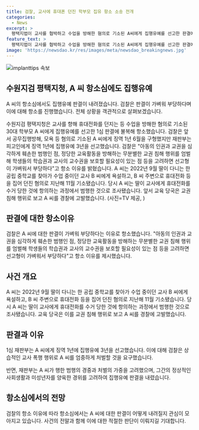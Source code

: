 ```yaml
---
title: 검찰, 교사에 휴대폰 던진 학부모 집유 항소 소송 전개
categories:
  - News
excerpt: >
  평택지법이 교사를 협박하고 수업을 방해한 혐의로 기소된 A씨에게 집행유예를 선고한 판결에 대해 검찰이 항소했습니다. A씨는 교사에게 욕설을 pro한 뒤 휴대전화를 던진 혐의로 기소됐으며, 1심에서는 징역 1년에 집행유예 3년을 선고받았습니다. 검찰은 이에 불복하며 "교사와 학생의 학습권을 보호하기 위해 가벼운 형량은 부당하다"고 주장했습니다.
feature_text: >
  평택지법이 교사를 협박하고 수업을 방해한 혐의로 기소된 A씨에게 집행유예를 선고한 판결에 대해 검찰이 항소했습니다. A씨는 교사에게 욕설을 pro한 뒤 휴대전화를 던진 혐의로 기소됐으며, 1심에서는 징역 1년에 집행유예 3년을 선고받았습니다. 검찰은 이에 불복하며 "교사와 학생의 학습권을 보호하기 위해 가벼운 형량은 부당하다"고 주장했습니다.
image: 'https://newsdao.kr/res/images/meta/newsdao_breakingnews.jpg'
---
```


<p><img src="https://newsdao.kr/res/images/meta/newsdao_breakingnews.jpg" alt="implanttips 속보" /></p>

<h2 data-ke-size="size26">수원지검 평택지청, A 씨 항소심에도 집행유예</h2>

<p>A 씨의 항소심에서도 집행유예 판결이 내려졌습니다. 검찰은 판결이 가벼워 부당하다며 이에 대해 항소를 진행했습니다. 전체 상황을 객관적으로 살펴보겠습니다.</p>

<p data-ke-size="size16">수원지검 평택지청은 교사를 향해 휴대전화를 던지는 등 수업을 방해한 혐의로 기소된 30대 학부모 A 씨에게 집행유예를 선고한 1심 판결에 불복해 항소했습니다. 검찰은 앞서 공무집행방해, 모욕 등 혐의로 기소된 A 씨에게 징역 1년 6월을 구형했지만 재판부는 피고인에게 징역 1년에 집행유예 3년을 선고했습니다. 검찰은 "아동의 인권과 교권을 심각하게 훼손한 범행인 점, 정당한 교육활동을 방해하는 무분별한 교권 침해 행위를 엄벌해 학생들의 학습권과 교사의 교수권을 보호할 필요성이 있는 점 등을 고려하면 선고형이 가벼워서 부당하다"고 항소 이유를 밝혔습니다. A 씨는 2022년 9월 딸이 다니는 한 공립 중학교를 찾아가 수업 중이던 교사 B 씨에게 욕설하고, B 씨 주변으로 휴대전화 등을 집어 던진 혐의로 지난해 11월 기소됐습니다. 당시 A 씨는 딸이 교사에게 휴대전화를 수거 당한 것에 항의하는 과정에서 범행한 것으로 조사됐습니다. 앞서 교육 당국은 교권 침해 행위로 보고 A 씨를 경찰에 고발했습니다. (사진=TV 제공, )</p>

<h2 data-ke-size="size24">판결에 대한 항소이유</h2>

<p data-ke-size="size16">검찰은 A 씨에 대한 판결이 가벼워 부당하다는 이유로 항소했습니다. "아동의 인권과 교권을 심각하게 훼손한 범행인 점, 정당한 교육활동을 방해하는 무분별한 교권 침해 행위를 엄벌해 학생들의 학습권과 교사의 교수권을 보호할 필요성이 있는 점 등을 고려하면 선고형이 가벼워서 부당하다"고 항소 이유를 제시했습니다.</p>

<h2 data-ke-size="size24">사건 개요</h2>

<p data-ke-size="size16">A 씨는 2022년 9월 딸이 다니는 한 공립 중학교를 찾아가 수업 중이던 교사 B 씨에게 욕설하고, B 씨 주변으로 휴대전화 등을 집어 던진 혐의로 지난해 11월 기소됐습니다. 당시 A 씨는 딸이 교사에게 휴대전화를 수거 당한 것에 항의하는 과정에서 범행한 것으로 조사됐습니다. 교육 당국은 이를 교권 침해 행위로 보고 A 씨를 경찰에 고발했습니다.</p>

<h2 data-ke-size="size24">판결과 이유</h2>

<p data-ke-size="size16">1심 재판부는 A 씨에게 징역 1년에 집행유예 3년을 선고했습니다. 이에 대해 검찰은 상습적인 교사 폭행 행위로 A 씨를 엄중하게 처벌할 것을 요구했습니다.</p>

<p data-ke-size="size16">반면, 재판부는 A 씨가 행한 범행의 경중과 처벌의 가중을 고려했으며, 그간의 정상적인 사회생활과 미성년자를 양육한 경위를 고려하여 집행유예 판결을 내렸습니다.</p>

<h2 data-ke-size="size24">항소심에서의 전망</h2>

<p data-ke-size="size16">검찰의 항소 이유에 따라 항소심에서는 A 씨에 대한 판결이 어떻게 내려질지 관심이 모아지고 있습니다. 사건의 전말과 함께 이에 대한 적절한 판단이 이뤄지길 기대합니다.</p>

